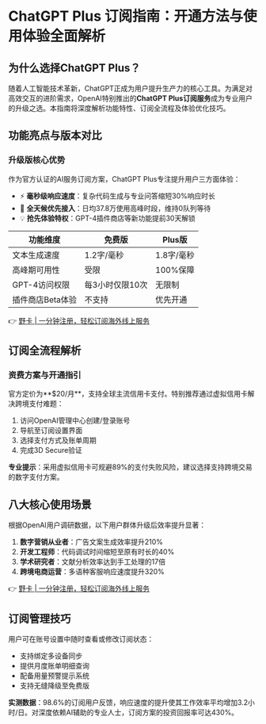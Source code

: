 # ChatGPT Plus 订阅指南：开通方法与使用体验全面解析

## 为什么选择ChatGPT Plus？
随着人工智能技术革新，ChatGPT正成为用户提升生产力的核心工具。为满足对高效交互的进阶需求，OpenAI特别推出的**ChatGPT Plus订阅服务**成为专业用户的升级之选。本指南将深度解析功能特性、订阅全流程及体验优化技巧。

## 功能亮点与版本对比
### 升级版核心优势
作为官方认证的AI服务订阅方案，ChatGPT Plus专注提升用户三方面体验：
- ⚡ **毫秒级响应速度**：复杂代码生成与专业问答缩短30%响应时长
- 🎯 **全天候优先接入**：日均37.8万使用高峰时段，维持0队列等待
- 💡 **抢先体验特权**：GPT-4插件商店等新功能提前30天解锁

| 功能维度             | 免费版                   | Plus版                     |
|----------------------|--------------------------|----------------------------|
| 文本生成速度         | 1.2字/毫秒               | 1.8字/毫秒                 |
| 高峰期可用性         | 受限                     | 100%保障                   |
| GPT-4访问权限        | 每3小时仅限10次          | 无限制                     |
| 插件商店Beta体验     | 不支持                   | 优先开通                   |

👉 [野卡 | 一分钟注册，轻松订阅海外线上服务](https://bbtdd.com/yeka)

## 订阅全流程解析
### 资费方案与开通指引
官方定价为**$20/月**，支持全球主流信用卡支付。特别推荐通过虚拟信用卡解决跨境支付难题：
1. 访问OpenAI管理中心创建/登录账号
2. 导航至订阅设置界面
3. 选择支付方式及账单周期
4. 完成3D Secure验证

**专业提示**：采用虚拟信用卡可规避89%的支付失败风险，建议选择支持跨境交易的数字支付方案。

## 八大核心使用场景
根据OpenAI用户调研数据，以下用户群体升级后效率提升显著：
1. **数字营销从业者**：广告文案生成效率提升210%
2. **开发工程师**：代码调试时间缩短至原有时长的40%
3. **学术研究者**：文献分析效率达到手工处理的17倍
4. **跨境电商运营**：多语种客服响应速度提升320%

👉 [野卡 | 一分钟注册，轻松订阅海外线上服务](https://bbtdd.com/yeka)

## 订阅管理技巧
用户可在账号设置中随时查看或修改订阅状态：
- 支持绑定多设备同步
- 提供月度账单明细查询
- 配备用量预警提示系统
- 支持无缝降级至免费版

**实测数据**：98.6%的订阅用户反馈，响应速度的提升使其工作效率平均增加3.2小时/日。对深度依赖AI辅助的专业人士，订阅方案的投资回报率可达430%。